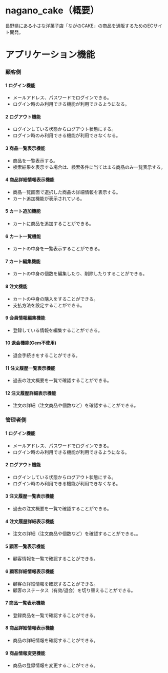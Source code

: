 # nagano_cake（概要）
長野県にある小さな洋菓子店「ながのCAKE」の商品を通販するためのECサイト開発。

# アプリケーション機能
### 顧客側

#### 1 ログイン機能
* メールアドレス、パスワードでログインできる。
* ログイン時のみ利用できる機能が利用できるようになる。

#### 2 ログアウト機能
* ログインしている状態からログアウト状態にする。
* ログイン時のみ利用できる機能が利用できなくなる。

#### 3 商品一覧表示機能
* 商品を一覧表示する。
* 検索結果を表示する場合は、検索条件に当てはまる商品のみ一覧表示する。

#### 4 商品詳細情報表示機能
* 商品一覧画面で選択した商品の詳細情報を表示する。
* カート追加機能が表示されている。

#### 5 カート追加機能
* カートに商品を追加することができる。

#### 6 カート一覧機能
* カートの中身を一覧表示することができる。

#### 7 カート編集機能
* カートの中身の個数を編集したり、削除したりすることができる。

#### 8 注文機能
* カートの中身の購入をすることができる。
* 支払方法を設定することができる。

#### 9 会員情報編集機能
* 登録している情報を編集することができる。

#### 10 退会機能(Gem不使用)
* 退会手続きをすることができる。

#### 11 注文履歴一覧表示機能
* 過去の注文概要を一覧で確認することができる。

#### 12 注文履歴詳細表示機能
* 注文の詳細（注文商品や個数など）を確認することができる。



### 管理者側

#### 1 ログイン機能
* メールアドレス、パスワードでログインできる。
* ログイン時のみ利用できる機能が利用できるようになる。

#### 2 ログアウト機能
* ログインしている状態からログアウト状態にする。
* ログイン時のみ利用できる機能が利用できなくなる。

#### 3 注文履歴一覧表示機能
* 過去の注文概要を一覧で確認することができる。

#### 4 注文履歴詳細表示機能
* 注文の詳細（注文商品や個数など）を確認することができる。。

#### 5 顧客一覧表示機能
* 顧客情報を一覧で確認することができる。

#### 6 顧客詳細情報表示機能
* 顧客の詳細情報を確認することができる。
* 顧客のステータス（有効/退会）を切り替えることができる。

#### 7 商品一覧表示機能
* 登録商品を一覧で確認することができる。

#### 8 商品詳細情報表示機能
* 商品の詳細情報を確認することができる。

#### 9 商品情報変更機能
* 商品の登録情報を変更することができる。
